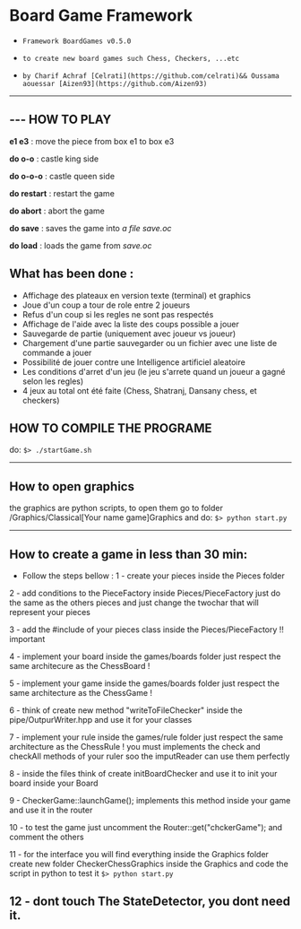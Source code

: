 # Board Game Framework
 
*     Framework BoardGames v0.5.0
*     to create new board games such Chess, Checkers, ...etc
*	  by Charif Achraf [Celrati](https://github.com/celrati)&& Oussama aouessar [Aizen93](https://github.com/Aizen93)



------------------------------------------------------
## --- HOW TO PLAY 

**e1 e3**  : move the piece from box e1 to box e3

**do o-o** : castle king side

**do o-o-o** : castle queen side

**do restart**   :  restart the game

**do abort**     :  abort the game

**do save** : saves the game into *a file save.oc*

**do load**  : loads the game from *save.oc*



## What has been done :

- Affichage des plateaux en version texte (terminal) et graphics
- Joue d'un coup a tour de role entre 2 joueurs
- Refus d'un coup si les regles ne sont pas respectés
- Affichage de l'aide avec la liste des coups possible a jouer
- Sauvegarde de partie (uniquement avec joueur vs joueur)
- Chargement d'une partie sauvegarder ou un fichier avec une liste de commande a jouer
- Possibilité de jouer contre une Intelligence artificiel aleatoire
- Les conditions d'arret d'un jeu (le jeu s'arrete quand un joueur a gagné selon les regles)
- 4 jeux au total ont été faite (Chess, Shatranj, Dansany chess, et checkers)



## HOW TO COMPILE THE PROGRAME

do:  `$> ./startGame.sh`

-----------------------------------------------------------------------------------------------------
## How to open graphics

the graphics are python scripts, to open them go to folder /Graphics/Classical[Your name game]Graphics
and do: `$> python start.py`


-----------------------------------------------------------------------------------------------------
## How to create a game in less than 30 min:

- Follow the steps bellow :
1 - create your pieces inside the Pieces folder

2 - add conditions to the PieceFactory inside Pieces/PieceFactory just do the same as the others pieces
	and just change the twochar that will represent your pieces
	
3 - add the #include of your pieces class inside the Pieces/PieceFactory !! important

4 - implement your board inside the games/boards folder just respect the same architecure as the ChessBoard !

5 - implement your game inside the games/boards folder just respect the same architecture as the ChessGame !

6 - think of create new method  "writeToFileChecker" inside the pipe/OutpurWriter.hpp and use it for your classes

7 - implement your rule inside the games/rule folder just respect the same architecture as the ChessRule !
    you must implements the check and checkAll methods of your ruler soo the imputReader can use them perfectly
    
8 - inside the files think of create initBoardChecker and use it to init your board inside your Board

9 - CheckerGame::launchGame(); implements this method inside your game and use it in the router 

10 - to test the game just uncomment the Router::get("chckerGame"); and comment the others 

11 - for the interface you will find everything inside the Graphics folder 
		create new folder CheckerChessGraphics inside the Graphics and code the script in python 
		to test it `$> python start.py`
		

12 - dont touch The StateDetector, you dont need it.
---------------------------------------------------------------------------------------------------------
